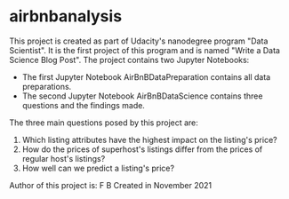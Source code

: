 # airbnbanalysis

This project is created as part of Udacity's nanodegree program "Data Scientist". It is the first project of this program and is named "Write a Data Science Blog Post".
The project contains two Jupyter Notebooks:
- The first Jupyter Notebook AirBnBDataPreparation contains all data preparations.
- The second Jupyter Notebook AirBnBDataScience contains three questions and the findings made.

The three main questions posed by this project are:
1. Which listing attributes have the highest impact on the listing's price?
2. How do the prices of superhost's listings differ from the prices of regular host's listings?
3. How well can we predict a listing's price?

Author of this project is: F B
Created in November 2021